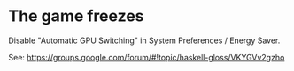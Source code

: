 # The game freezes

Disable "Automatic GPU Switching" in System Preferences / Energy Saver. 

See: https://groups.google.com/forum/#!topic/haskell-gloss/VKYGVv2gzho
